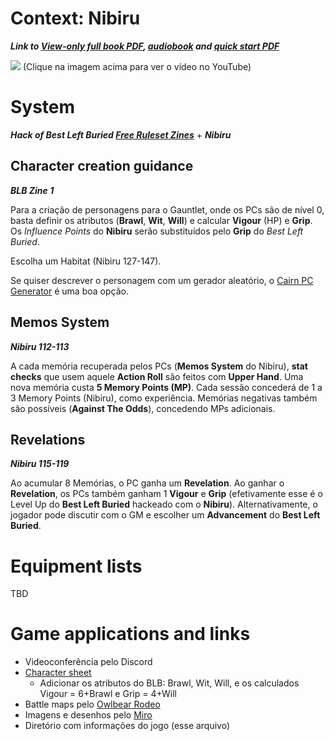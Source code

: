 # Context: Nibiru
***Link to [View-only full book PDF](https://drive.google.com/file/d/1URcfPk1QZ9THsut93cAh1oE-LuC2SrhR/view?usp=drivesdk), [audiobook](https://drive.google.com/drive/folders/1gbu8fkHxuS4QtTdKzpWcG7nJI8Qs36nW?usp=sharing) and [quick start PDF](https://drive.google.com/open?id=1gZm7M3invVbja-GQB1VEybxdopLC5Mot&usp=drive_fs)***

[![](https://img.youtube.com/vi/UBACC2zOlj8/0.jpg)](https://www.youtube.com/watch?v=UBACC2zOlj8)
(Clique na imagem acima para ver o vídeo no YouTube)

# System

***Hack of Best Left Buried [Free Ruleset Zines](https://drive.google.com/file/d/1gMvMcuhIFXWkvjqnP8e-XpcMVObmRVrY/view?usp=sharing)*** + ***Nibiru***

## Character creation guidance
***BLB Zine 1***

Para a criação de personagens para o Gauntlet, onde os PCs são de nível 0, basta definir os atributos (**Brawl**, **Wit**, **Will**) e calcular **Vigour** (HP) e **Grip**. Os *Influence Points* do **Nibiru** serão substituídos pelo **Grip** do *Best Left Buried*.

Escolha um Habitat (Nibiru 127-147).

Se quiser descrever o personagem com um gerador aleatório, o [Cairn PC Generator](https://cairnrpg.com/tools/character-generator/) é uma boa opção.

## Memos System
***Nibiru 112-113***

A cada memória recuperada pelos PCs (**Memos System** do Nibiru), **stat checks** que usem aquele **Action Roll** são feitos com **Upper Hand**. Uma nova memória custa **5 Memory Points (MP)**. Cada sessão concederá de 1 a 3 Memory Points (Nibiru), como experiência. Memórias negativas também são possíveis (**Against The Odds**), concedendo MPs adicionais.

## Revelations
***Nibiru 115-119***

Ao acumular 8 Memórias, o PC ganha um **Revelation**. Ao ganhar o **Revelation**, os PCs também ganham 1 **Vigour** e **Grip** (efetivamente esse é o Level Up do **Best Left Buried** hackeado com o **Nibiru**). Alternativamente, o jogador pode discutir com o GM e escolher um **Advancement** do **Best Left Buried**.

# Equipment lists

TBD

# Game applications and links

- Videoconferência pelo Discord
- [Character sheet](https://drive.google.com/open?id=1gZOa5oMj2DRbGRbTCSxpB_Jm4CMlm1mQ&usp=drive_fs)
	- Adicionar os atributos do BLB: Brawl, Wit, Will, e os calculados Vigour = 6+Brawl e Grip = 4+Will
- Battle maps pelo [Owlbear Rodeo](https://www.owlbear.rodeo/room/v2Qv-R8VSF1R/Nibiru)
- Imagens e desenhos pelo [Miro](https://miro.com/welcomeonboard/d0wzRms2MGN5azJITUwxRFg1Tm4yeE45QUxobElyWXFBbm9Ba1BiNVRkMFhRUGwxMUVybnNaNkx5VkY4aW5qaXwzNDU4NzY0NTQ0OTA2ODU2MjgyfDI=?share_link_id=482489388486)
- Diretório com informações do jogo (esse arquivo)
